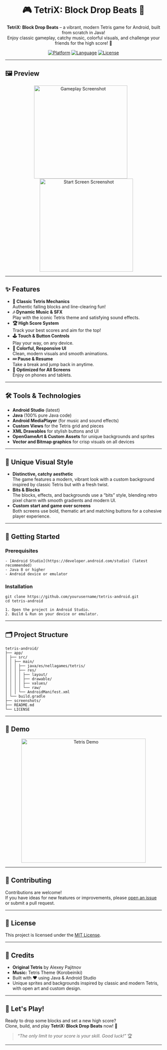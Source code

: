 <div align="center">

# 🎮 TetriX: Block Drop Beats 🎵

**TetriX: Block Drop Beats** – a vibrant, modern Tetris game for Android, built from scratch in Java!  
Enjoy classic gameplay, catchy music, colorful visuals, and challenge your friends for the high score! 🚀

[![Platform](https://img.shields.io/badge/platform-Android-green.svg)](https://developer.android.com)
[![Language](https://img.shields.io/badge/language-Java-blue.svg)](https://www.java.com)
[![License](https://img.shields.io/badge/license-MIT-yellow.svg)](LICENSE)

</div>

---

## 🖼️ Preview

<div align="center">
  <img src="https://github.com/Ornella-Gigante/tetris/blob/main/demo_image.png" width="300" alt="Gameplay Screenshot" style="display:inline-block; margin-right: 18px;"/>
  <img src="https://github.com/Ornella-Gigante/tetris/blob/main/demo_image2.png" width="300" alt="Start Screen Screenshot" style="display:inline-block; margin-left: 18px;"/>
</div>

---

## ✨ Features

- **🎲 Classic Tetris Mechanics**  
  Authentic falling blocks and line-clearing fun!
- **🎶 Dynamic Music & SFX**  
  Play with the iconic Tetris theme and satisfying sound effects.
- **🏆 High Score System**  
  Track your best scores and aim for the top!
- **🕹️ Touch & Button Controls**  
  Play your way, on any device.
- **🌈 Colorful, Responsive UI**  
  Clean, modern visuals and smooth animations.
- **💤 Pause & Resume**  
  Take a break and jump back in anytime.
- **📱 Optimized for All Screens**  
  Enjoy on phones and tablets.

---

## 🛠️ Tools & Technologies

- **Android Studio** (latest)
- **Java** (100% pure Java code)
- **Android MediaPlayer** (for music and sound effects)
- **Custom Views** for the Tetris grid and pieces
- **XML Drawables** for stylish buttons and UI
- **OpenGameArt & Custom Assets** for unique backgrounds and sprites
- **Vector and Bitmap graphics** for crisp visuals on all devices

---

## 🎨 Unique Visual Style

- **Distinctive, catchy aesthetic**  
  The game features a modern, vibrant look with a custom background inspired by classic Tetris but with a fresh twist.
- **Bits & Blocks**  
  The blocks, effects, and backgrounds use a “bits” style, blending retro pixel charm with smooth gradients and modern UI.
- **Custom start and game over screens**  
  Both screens use bold, thematic art and matching buttons for a cohesive player experience.

---

## 🚀 Getting Started

### Prerequisites

    - [Android Studio](https://developer.android.com/studio) (latest recommended)
    - Java 8 or higher
    - Android device or emulator

### Installation

    git clone https://github.com/yourusername/tetris-android.git
    cd tetris-android
    
    1. Open the project in Android Studio.
    2. Build & Run on your device or emulator.

---

## 🗂️ Project Structure

    tetris-android/
    ├── app/
    │ ├── src/
    │ │ ├── main/
    │ │ │ ├── java/es/nellagames/tetris/
    │ │ │ ├── res/
    │ │ │ │ ├── layout/
    │ │ │ │ ├── drawable/
    │ │ │ │ ├── values/
    │ │ │ │ └── raw/
    │ │ │ └── AndroidManifest.xml
    │ └── build.gradle
    ├── screenshots/
    ├── README.md
    └── LICENSE

---

## 🎥 Demo

<p align="center">
  <a href="https://vimeo.com/1095377996/607ccd4d05" title="MelodyKeys Demo">
    <img src="https://github.com/Ornella-Gigante/Tetris/blob/main/demo_image2.png" alt="Tetris Demo" width="400">
  </a>
</p>


---

## 🤝 Contributing

Contributions are welcome!  
If you have ideas for new features or improvements, please [open an issue](https://github.com/yourusername/tetris-android/issues) or submit a pull request.

---

## 📄 License

This project is licensed under the [MIT License](LICENSE).

---

## 🙏 Credits

- **Original Tetris** by Alexey Pajitnov
- **Music:** Tetris Theme (Korobeiniki)
- Built with ❤️ using Java & Android Studio
- Unique sprites and backgrounds inspired by classic and modern Tetris, with open art and custom design.

---

## 🚩 Let's Play!

Ready to drop some blocks and set a new high score?  
Clone, build, and play **TetriX: Block Drop Beats** now! 🎉

> _“The only limit to your score is your skill. Good luck!”_ 🏆

---



